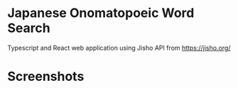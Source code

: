 # Japanese Onomatopoeic Word Search

Typescript and React web application using Jisho API from https://jisho.org/

# Screenshots



